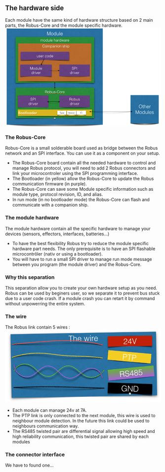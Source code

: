 ## The hardware side

Each module have the same kind of hardware structure based on 2 main parts, the Robus-Core and the module specific hardware.
![Robus hardware architecture](../img/hardware.png)

### The Robus-Core

Robus-Core is a small solderable board used as bridge between the Robus network and an SPI interface. You can use it as a component on your setup.

- The Robus-Core board contain all the needed hardware to control and manage Robus protocol, you will need to add 2 Robus connectors and link your microcontroler using the SPI programming interface.
- The Bootloader (in yellow) allow the Robus-Core to update the Robus communication firmware (in purple).
- The Robus-Core can save some Module specific information such as module type, protocol revision, ID, and alias.
- In run mode (in no bootloader mode) the Robus-Core can flash and communicate with a companion ship.

 ### The module hardware

The module hardware contain all the specific hardware to manage your devices (sensors, effectors, interfaces, batteries...)

- To have the best flexibility Robus try to reduce the module specific hardware part needs. The only prerequisite is to have an SPI flashable microcontrôler (nativ or using a bootloader).
- You will have to run a small SPI driver to manage run mode message between you program (the module driver) and the Robus-Core.

 ### Why this separation

 This separation allow you to create your own hardware setup as you need.
 Robus can be used by beginers user, so we separate it to prevent bus stuck due to a user code crash. If a module crash you can retart it by command without unpowerring the entire system.

 ### The wire

 The Robus link contain 5 wires :
![Robus wire](../img/wire.png)

- Each module can manage 24v at 7A.
- The PTP link is only connected to the next module, this wire is used to neighbour module detection. In the future this link could be used to neighbours communication way.
- The RS485 twisted pair are differential signal allowing high speed and high reliability communication, this twisted pair are shared by each modules

### The connector interface
We have to found one...
